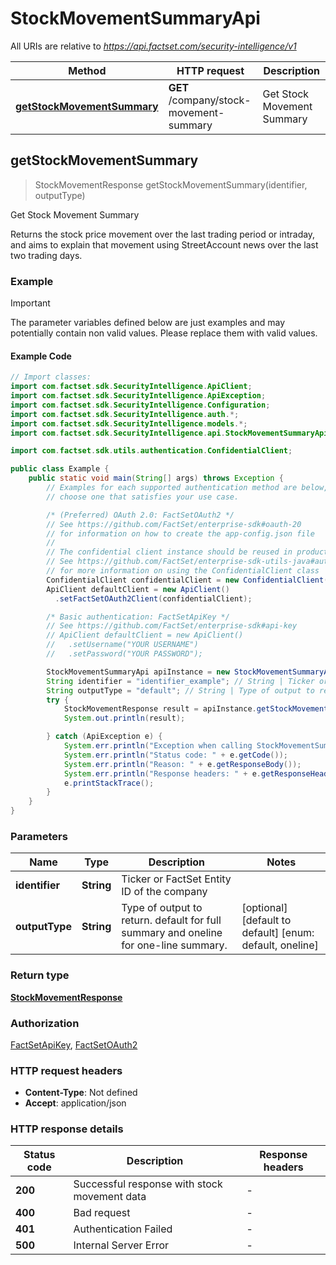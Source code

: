 # StockMovementSummaryApi

All URIs are relative to *https://api.factset.com/security-intelligence/v1*

Method | HTTP request | Description
------------- | ------------- | -------------
[**getStockMovementSummary**](StockMovementSummaryApi.md#getStockMovementSummary) | **GET** /company/stock-movement-summary | Get Stock Movement Summary



## getStockMovementSummary

> StockMovementResponse getStockMovementSummary(identifier, outputType)

Get Stock Movement Summary

Returns the stock price movement over the last trading period or intraday, and aims to explain that movement using StreetAccount news over the last two trading days.

### Example

> [!IMPORTANT]
> The parameter variables defined below are just examples and may potentially contain non valid values. Please replace them with valid values.

#### Example Code

```java
// Import classes:
import com.factset.sdk.SecurityIntelligence.ApiClient;
import com.factset.sdk.SecurityIntelligence.ApiException;
import com.factset.sdk.SecurityIntelligence.Configuration;
import com.factset.sdk.SecurityIntelligence.auth.*;
import com.factset.sdk.SecurityIntelligence.models.*;
import com.factset.sdk.SecurityIntelligence.api.StockMovementSummaryApi;

import com.factset.sdk.utils.authentication.ConfidentialClient;

public class Example {
    public static void main(String[] args) throws Exception {
        // Examples for each supported authentication method are below,
        // choose one that satisfies your use case.

        /* (Preferred) OAuth 2.0: FactSetOAuth2 */
        // See https://github.com/FactSet/enterprise-sdk#oauth-20
        // for information on how to create the app-config.json file
        //
        // The confidential client instance should be reused in production environments.
        // See https://github.com/FactSet/enterprise-sdk-utils-java#authentication
        // for more information on using the ConfidentialClient class
        ConfidentialClient confidentialClient = new ConfidentialClient("./path/to/config.json");
        ApiClient defaultClient = new ApiClient()
          .setFactSetOAuth2Client(confidentialClient);

        /* Basic authentication: FactSetApiKey */
        // See https://github.com/FactSet/enterprise-sdk#api-key
        // ApiClient defaultClient = new ApiClient()
        //   .setUsername("YOUR USERNAME")
        //   .setPassword("YOUR PASSWORD");

        StockMovementSummaryApi apiInstance = new StockMovementSummaryApi(defaultClient);
        String identifier = "identifier_example"; // String | Ticker or FactSet Entity ID of the company
        String outputType = "default"; // String | Type of output to return. default for full summary and oneline for one-line summary.
        try {
            StockMovementResponse result = apiInstance.getStockMovementSummary(identifier, outputType);
            System.out.println(result);

        } catch (ApiException e) {
            System.err.println("Exception when calling StockMovementSummaryApi#getStockMovementSummary");
            System.err.println("Status code: " + e.getCode());
            System.err.println("Reason: " + e.getResponseBody());
            System.err.println("Response headers: " + e.getResponseHeaders());
            e.printStackTrace();
        }
    }
}
```

### Parameters


Name | Type | Description  | Notes
------------- | ------------- | ------------- | -------------
 **identifier** | **String**| Ticker or FactSet Entity ID of the company |
 **outputType** | **String**| Type of output to return. default for full summary and oneline for one-line summary. | [optional] [default to default] [enum: default, oneline]

### Return type

[**StockMovementResponse**](StockMovementResponse.md)

### Authorization

[FactSetApiKey](../README.md#FactSetApiKey), [FactSetOAuth2](../README.md#FactSetOAuth2)

### HTTP request headers

- **Content-Type**: Not defined
- **Accept**: application/json

### HTTP response details
| Status code | Description | Response headers |
|-------------|-------------|------------------|
| **200** | Successful response with stock movement data |  -  |
| **400** | Bad request |  -  |
| **401** | Authentication Failed |  -  |
| **500** | Internal Server Error |  -  |

